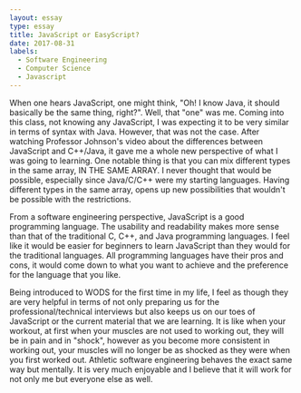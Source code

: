 ```yaml
---
layout: essay
type: essay
title: JavaScript or EasyScript?
date: 2017-08-31
labels:
  - Software Engineering
  - Computer Science
  - Javascript
---
```


When one hears JavaScript, one might think, "Oh! I know Java, it should basically be the same thing, right?". Well, that "one"
was me. Coming into this class, not knowing any JavaScript, I was expecting it to be very similar in terms of syntax with Java.
However, that was not the case. After watching Professor Johnson's video about the differences between JavaScript and C++/Java,
it gave me a whole new perspective of what I was going to learning. One notable thing is that you can mix different
types in the same array, IN THE SAME ARRAY. I never thought that would be possible, especially since Java/C/C++ were my starting
languages. Having different types in the same array, opens up new possibilities that wouldn't be possible with the restrictions.

From a software engineering perspective, JavaScript is a good programming language. The usability and readability makes more sense
than that of the traditional C, C++, and Java programming languages. I feel like it would be easier for beginners to learn 
JavaScript than they would for the traditional languages. All programming languages have their pros and cons, it would come down to
what you want to achieve and the preference for the language that you like.

Being introduced to WODS for the first time in my life, I feel as though they are very helpful in terms of not only preparing us for 
the professional/technical interviews but also keeps us on our toes of JavaScript or the current material that we are learning.
It is like when your workout, at first when your muscles are not used to working out, they will be in pain and in
"shock", however as you become more consistent in working out, your muscles will no longer be as shocked as they were when you first
worked out. Athletic software engineering behaves the exact same way but mentally. It is very much enjoyable and I believe that it
will work for not only me but everyone else as well.
